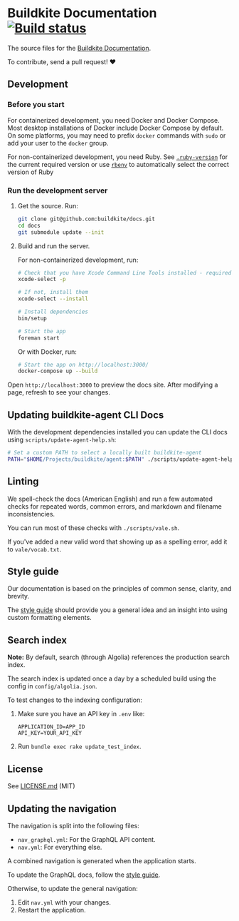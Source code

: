 # Buildkite Documentation [![Build status](https://badge.buildkite.com/b1b9e3ef9d893c087f5e5c0a2d04c258ba393bed2379273f63.svg?branch=main)](https://buildkite.com/buildkite/docs)

The source files for the [Buildkite Documentation](https://buildkite.com/docs).

To contribute, send a pull request! :heart:

## Development

### Before you start

For containerized development, you need Docker and Docker Compose.
Most desktop installations of Docker include Docker Compose by default.
On some platforms, you may need to prefix `docker` commands with `sudo` or add your user to the `docker` group.

For non-containerized development, you need Ruby.
See [`.ruby-version`](.ruby-version) for the current required version
or use [`rbenv`](https://github.com/rbenv/rbenv) to automatically select the correct version of Ruby

### Run the development server

1. Get the source. Run:

   ```bash
   git clone git@github.com:buildkite/docs.git
   cd docs
   git submodule update --init
   ```

2. Build and run the server.

   For non-containerized development, run:

   ```bash
   # Check that you have Xcode Command Line Tools installed - required to build dependencies
   xcode-select -p

   # If not, install them
   xcode-select --install

   # Install dependencies
   bin/setup

   # Start the app
   foreman start
   ```

   Or with Docker, run:

   ```bash
   # Start the app on http://localhost:3000/
   docker-compose up --build
   ```

Open `http://localhost:3000` to preview the docs site.
After modifying a page, refresh to see your changes.

## Updating buildkite-agent CLI Docs

With the development dependencies installed you can update the CLI docs using
`scripts/update-agent-help.sh`:

```bash
# Set a custom PATH to select a locally built buildkite-agent
PATH="$HOME/Projects/buildkite/agent:$PATH" ./scripts/update-agent-help.sh
```

## Linting

We spell-check the docs (American English) and run a few automated checks for repeated words, common errors, and markdown and filename inconsistencies.

You can run most of these checks with `./scripts/vale.sh`.

If you've added a new valid word that showing up as a spelling error, add it to `vale/vocab.txt`.

## Style guide

Our documentation is based on the principles of common sense, clarity, and brevity.

The [style guide](/styleguide/STYLE.md) should provide you a general idea and an insight into using custom formatting elements.

## Search index

**Note:** By default, search (through Algolia) references the production search index.

The search index is updated once a day by a scheduled build using the config in `config/algolia.json`.

To test changes to the indexing configuration:

1. Make sure you have an API key in `.env` like:

    ```env
    APPLICATION_ID=APP_ID
    API_KEY=YOUR_API_KEY
    ```

2. Run `bundle exec rake update_test_index`.

## License

See [LICENSE.md](LICENSE.md) (MIT)

## Updating the navigation

The navigation is split into the following files:

- `nav_graphql.yml`: For the GraphQL API content.
- `nav.yml`: For everything else.

A combined navigation is generated when the application starts.

To update the GraphQL docs, follow the [style guide](/styleguide/STYLE.md#graphql-api-schemas).

Otherwise, to update the general navigation:

1. Edit `nav.yml` with your changes.
1. Restart the application.
